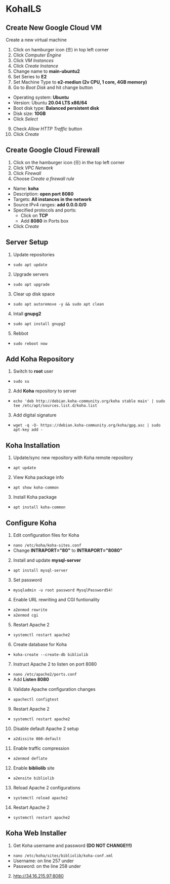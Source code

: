 # KohaILS

## Create New Google Cloud VM
Create a new virtual machine
1. Click on hamburger icon (☰) in top left corner
2. Click *Computer Engine*
3. Click *VM Instances*
4. Click *Create Instance*
5. Change name to **main-ubuntu2**
6. Set Series to **E2**
7. Set Machine Type to **e2-mediun (2v CPU, 1 core, 4GB memory)**
8. Go to *Boot Disk* and hit change button
- Operating system: **Ubuntu**
- Version: Ubuntu **20.04 LTS x86/64**
- Boot disk type: **Balanced persistent disk**
- Disk size: **10GB**
- Click *Select*
9. Check *Allow HTTP Traffic* button
10. Click *Create*

## Create Google Cloud Firewall
1. Click on the hamburger icon (☰) in the top left corner
2. Click *VPC Network*
3. Click *Firewall*
4. Choose *Create a firewall rule*
- Name: **koha**
- Description: **open port 8080**
- Targets: **All instances in the network**
- Source IPv4 ranges: **add 0.0.0.0/0**
- Specified protocols and ports:
  - Click on **TCP**
  - Add **8080** in Ports box
- Click *Create*

## Server Setup
1. Update repositories
- `sudo apt update`
2. Upgrade servers
- `sudo apt upgrade`
3. Clear up disk space
- `sudo apt autoremove -y && sudo apt clean`
4. Intall **gnupg2**
- `sudo apt install gnupg2`
5. Rebbot
- `sudo reboot now`

## Add Koha Repository
1. Switch to **root** user
- `sudo su`
2. Add **Koha** repository to server
- `echo 'deb http://debian.koha-community.org/koha stable main' | sudo tee /etc/apt/sources.list.d/koha.list`
3. Add digital signature
- `wget -q -O- https://debian.koha-community.org/koha/gpg.asc | sudo apt-key add -`

## Koha Installation
1. Update/sync new repository with Koha remote repository
- `apt update`
2. View Koha package info
- `apt show koha-common`
3. Install Koha package
- `apt install koha-common`

## Configure Koha
1. Edit configuration files for Koha
- `nano /etc/koha/koha-sites.conf`
- Change **INTRAPORT="80"** to **INTRAPORT="8080"**
2. Install and update **mysql-server**
- `apt install mysql-server`
3. Set password
- `mysqladmin -u root password MysqlPassword54!`
4. Enable URL rewriting and CGI funtionality
- `a2enmod rewrite`
- `a2enmod cgi`
5. Restart Apache 2
- `systemctl restart apache2`
6. Create database for Koha
- `koha-create --create-db bibliolib`
7. Instruct Apache 2 to listen on port 8080
- `nano /etc/apache2/ports.conf`
- Add **Listen 8080**
8. Validate Apache configuration changes
- `apachectl configtest`
9. Restart Apache 2
- `systemctl restart apache2`
10. Disable default Apache 2 setup
- `a2dissite 000-default`
11. Enable traffic compression
- `a2enmod deflate`
12. Enable **bibliolib** site
- `a2ensite bibliolib`
13. Reload Apache 2 configurations
- `systemctl reload apache2`
14. Restart Apache 2
- `systemctl restart apache2`

## Koha Web Installer
1. Get Koha username and password **(DO NOT CHANGE!!!)**
- `nano /etc/koha/sites/bibliolib/koha-conf.xml`
- Username: on line 257 under **<user>**
- Password: on the line 258 under **<pass>**
2. http://34.16.215.97:8080
